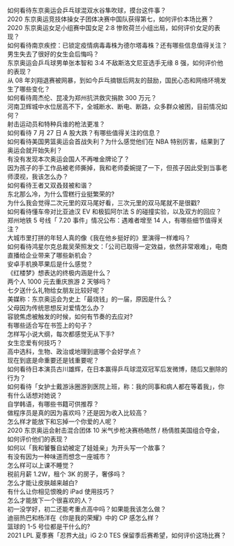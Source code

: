 如何看待东京奥运会乒乓球混双水谷隼吹球，摸台这件事？  
2020 东京奥运竞技体操女子团体决赛中国队获得第七，如何评价本场比赛？  
2020 东京奥运女足小组赛中国女足 2:8 惨败荷兰小组出局，如何评价女足的表现？  
如何看待南京疾控：已锁定疫情病毒毒株为德尔塔毒株？还有哪些信息值得关注？  
男生失去了很好的女生会后悔吗？  
东京奥运会乒乓球男单张本智和 3:4 不敌斯洛文尼亚选手无缘 8 强，如何评价他的表现？  
从 08 年刘翔退赛被网暴，到如今乒乓摘银后网友的鼓励，国民心态和网络环境发生了哪些变化？  
如何看待周杰伦、昆凌为郑州抗洪救灾捐款 300 万元？  
河南卫辉城中水位居高不下，全城断水、断电、断路，众多群众被困，目前情况如何？  
射击运动员和特种兵谁的枪法更准？  
如何看待 7 月 27 日 A 股大跌？有哪些值得关注的信息？  
如何看待美国男篮奥运会首战失利？为什么感觉他们在 NBA 特别厉害，结果到了奥运会就开始失利？  
有没有发现本次奥运会国人不再唯金牌论了？  
因为孩子的手工作品被老师撕掉，我和老师委婉提了一下，但孩子因此受到当事老师漠视，我该怎么办？  
如何看待王者又双叒叕被和谐？  
东北那么冷，为什么雪糕行业挺繁荣的?  
为什么我会觉得二次元里的双马尾好看，三次元里的双马尾就不是很戳?  
如何看待懂车帝对比亚迪汉 EV 和极狐阿尔法 S 的碰撞实验，以及双方的回应？  
郑州地铁 5 号线「 7.20 事件」情况公布：遇难者增至 14 人，有哪些细节值得关注？  
大城市里打拼的年轻人真的像《我在他乡挺好的》里演得一样难吗？  
如何看待鸿星尔克总裁吴荣照发文：「公司已取得一定效益，依然非常艰难」，电商直播给企业带来了哪些新机会？  
安卓手机换苹果后是什么感觉？  
《红楼梦》想表达的终极内涵是什么？  
两个人 1000 元去重庆旅游 2 天够吗？  
七夕送什么礼物给女朋友比较好呢？  
美媒称：东京奥运会为史上「最烧钱」的一届，原因是什么？  
父母因为传统思想反对爱情怎么办？  
容貌焦虑被触发的时候，如何有节奏的去应对?  
有哪些适合写在书签上的句子？  
怎样写小说大纲，每次都感觉无从下手?  
女生恋爱有何技巧？  
高中选科，生物、政治或地理到底哪个会好学点？  
现在到底是命重要还是钱重要呢？  
如何看待日本演员古川雄辉，在日本赢得乒乓球混双冠军后发微博，随后又删除的行为？  
如何看待「女护士戴游泳圈游到医院上班，称：我的同事和病人都在等着我」，你有什么话想对她说？  
自学韩语，有哪些书籍可供推荐？  
做程序员是真的因为喜欢吗？还是因为收入比较高？  
怎么样才能放下和忘掉一个你爱的人呢？  
2020 东京奥运会射击混合团体 10 米气步枪决赛杨皓然 / 杨倩胜美国组合夺金，如何评价他们的表现？  
如何以「我和饕餮自幼被定了娃娃亲」为开头写一个故事？  
有没有因为一种味道而想念一座城市？  
怎么样可以上课不睡觉？  
税前月薪 1.2W，租个 3K 的房子，奢侈吗？  
怎么才能让皮肤越来越白?  
有什么让你相见恨晚的 iPad 使用技巧？  
怎么才能放下一个很喜欢的人？  
初一没学好，初二还能考重点高中吗？如果能我该怎么做？  
迪丽热巴和杨洋在《你是我的荣耀》中的 CP 感怎么样？  
篮球的 1-5 号位都是干什么的?  
2021 LPL 夏季赛「忍界大战」iG 2:0 TES 保留季后赛希望，如何评价这场比赛？  
